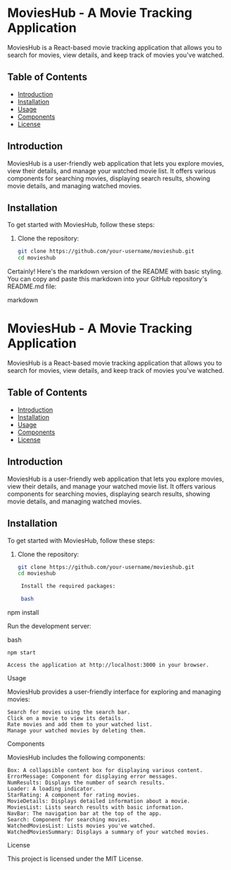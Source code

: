 # MoviesHub - A Movie Tracking Application

MoviesHub is a React-based movie tracking application that allows you to search for movies, view details, and keep track of movies you've watched.

## Table of Contents

- [Introduction](#introduction)
- [Installation](#installation)
- [Usage](#usage)
- [Components](#components)
- [License](#license)

## Introduction

MoviesHub is a user-friendly web application that lets you explore movies, view their details, and manage your watched movie list. It offers various components for searching movies, displaying search results, showing movie details, and managing watched movies.

## Installation

To get started with MoviesHub, follow these steps:

1. Clone the repository:

   ```bash
   git clone https://github.com/your-username/movieshub.git
   cd movieshub

Certainly! Here's the markdown version of the README with basic styling. You can copy and paste this markdown into your GitHub repository's README.md file:

markdown

# MoviesHub - A Movie Tracking Application

MoviesHub is a React-based movie tracking application that allows you to search for movies, view details, and keep track of movies you've watched.

## Table of Contents

- [Introduction](#introduction)
- [Installation](#installation)
- [Usage](#usage)
- [Components](#components)
- [License](#license)

## Introduction

MoviesHub is a user-friendly web application that lets you explore movies, view their details, and manage your watched movie list. It offers various components for searching movies, displaying search results, showing movie details, and managing watched movies.

## Installation

To get started with MoviesHub, follow these steps:

1. Clone the repository:

   ```bash
   git clone https://github.com/your-username/movieshub.git
   cd movieshub

    Install the required packages:

    bash

npm install

Run the development server:

bash

    npm start

    Access the application at http://localhost:3000 in your browser.

Usage

MoviesHub provides a user-friendly interface for exploring and managing movies:

    Search for movies using the search bar.
    Click on a movie to view its details.
    Rate movies and add them to your watched list.
    Manage your watched movies by deleting them.

Components

MoviesHub includes the following components:

    Box: A collapsible content box for displaying various content.
    ErrorMessage: Component for displaying error messages.
    NumResults: Displays the number of search results.
    Loader: A loading indicator.
    StarRating: A component for rating movies.
    MovieDetails: Displays detailed information about a movie.
    MoviesList: Lists search results with basic information.
    NavBar: The navigation bar at the top of the app.
    Search: Component for searching movies.
    WatchedMoviesList: Lists movies you've watched.
    WatchedMoviesSummary: Displays a summary of your watched movies.

License

This project is licensed under the MIT License.
